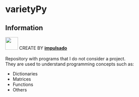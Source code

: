 # varietyPy
## Information
<img width="40" src="https://user-images.githubusercontent.com/72570835/160851125-da20806b-a367-4e2c-8253-bdd620191ac5.jpg"/> CREATE BY [**impulsado**](https://www.instagram.com/impulsado/)
<br/>
<br/>
Repository with programs that I do not consider a project. <br/>
They are used to understand programming concepts such as: 
- Dictionaries
- Matrices
- Functions
- Others
